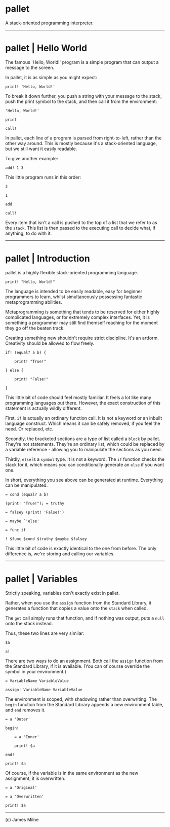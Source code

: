 # pallet
A stack-oriented programming interpreter.

---

# pallet | Hello World

The famous 'Hello, World!' program is a simple program that can output a message to the screen.

In pallet, it is as simple as you might expect:

	print! 'Hello, World!'

To break it down further, you push a string with your message to the stack, push the print symbol to the stack, and then call it from the environment:

	'Hello, World!'

	print

	call!

In pallet, each line of a program is parsed from right-to-left, rather than the other way around. This is mostly because it's a stack-oriented language, but we still want it easily readable.

To give another example:

	add! 1 3

This little program runs in this order:

	3

	1

	add

	call!

Every item that isn't a call is pushed to the top of a list that we refer to as the `stack`. This list is then passed to the executing call to decide what, if anything, to do with it.

---

# pallet | Introduction

pallet is a highly flexible stack-oriented programming language.

	print! "Hello, World!"

The language is intended to be easily readable, easy for beginner programmers to learn, whilst simultaneously possessing fantastic metaprogramming abilities.

Metaprogramming is something that tends to be reserved for either highly complicated languages, or for extremely complex interfaces. Yet, it is something a programmer may still find themself reaching for the moment they go off the beaten track.

Creating something new shouldn't require strict discipline. It's an artform. Creativity should be allowed to flow freely.

	if! (equal? a b) {

		print! "True!"

	} else {

		print! "False!"

	}

This little bit of code should feel mostly familiar. It feels a lot like many programming languages out there. However, the exact construction of this statement is actually wildly different.

First, `if` is actually an ordinary function call. It is not a keyword or an inbuilt language construct. Which means it can be safely removed, if you feel the need. Or replaced, etc.

Secondly, the bracketed sections are a type of list called a `block` by pallet. They're not statements. They're an ordinary list, which could be replaced by a variable reference - allowing you to manipulate the sections as you need.

Thirdly, `else` is a `symbol` type. It is not a keyword. The `if` function checks the stack for it, which means you can conditionally generate an `else` if you want one.

In short, everything you see above can be generated at runtime. Everything can be manipulated.

	= cond (equal? a b)

	(print! "True!"); = truthy

	= falsey (print! 'False!')

	= maybe `'else'

	= func if

	! $func $cond $truthy $maybe $falsey

This little bit of code is exactly identical to the one from before. The only difference is, we're storing and calling our variables.

---

# pallet | Variables

Strictly speaking, variables don't exactly exist in pallet.

Rather, when you use the `assign` function from the Standard Library, it generates a function that copies a value onto the `stack` when called.

The `get` call simply runs that function, and if nothing was output, puts a `null` onto the stack instead.

Thus, these two lines are very similar:

	$a

	a!

There are two ways to do an assignment. Both call the `assign` function from the Standard Library, if it is available. (You can of course override the symbol in your environment.)

	= VariableName VariableValue

	assign! VariableName VariableValue

The environment is scoped, with shadowing rather than overwriting. The `begin` function from the Standard Library appends a new environment table, and `end` removes it.

	= a 'Outer'

	begin!

		= a 'Inner'

		print! $a

	end!

	print! $a

Of course, if the variable is in the same environment as the new assignment, it is overwritten.

	= a 'Original'

	= a 'Overwritten'

	print! $a

---

(c) James Milne


